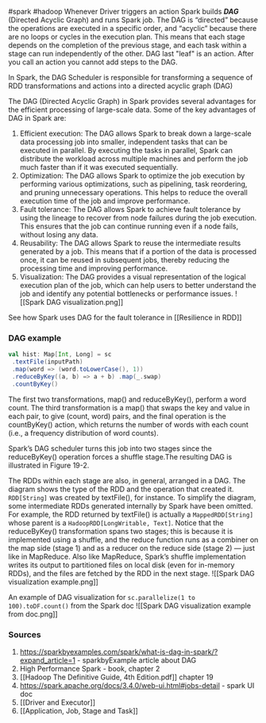 #spark #hadoop 
Whenever Driver triggers an action Spark builds ***DAG*** (Directed Acyclic Graph) and runs Spark job. The DAG is “directed” because the operations are executed in a specific order, and “acyclic” because there are no loops or cycles in the execution plan. This means that each stage depends on the completion of the previous stage, and each task within a stage can run independently of the other. DAG last "leaf" is an action. After you call an action you cannot add steps to the DAG.

In Spark, the DAG Scheduler is responsible for transforming a sequence of RDD transformations and actions into a directed acyclic graph (DAG)

The DAG (Directed Acyclic Graph) in Spark provides several advantages for the efficient processing of large-scale data. Some of the key advantages of DAG in Spark are:

1. Efficient execution: The DAG allows Spark to break down a large-scale data processing job into smaller, independent tasks that can be executed in parallel. By executing the tasks in parallel, Spark can distribute the workload across multiple machines and perform the job much faster than if it was executed sequentially.
2. Optimization: The DAG allows Spark to optimize the job execution by performing various optimizations, such as pipelining, task reordering, and pruning unnecessary operations. This helps to reduce the overall execution time of the job and improve performance.
3. Fault tolerance: The DAG allows Spark to achieve fault tolerance by using the lineage to recover from node failures during the job execution. This ensures that the job can continue running even if a node fails, without losing any data.
4. Reusability: The DAG allows Spark to reuse the intermediate results generated by a job. This means that if a portion of the data is processed once, it can be reused in subsequent jobs, thereby reducing the processing time and improving performance.
5. Visualization: The DAG provides a visual representation of the logical execution plan of the job, which can help users to better understand the job and identify any potential bottlenecks or performance issues.
![[Spark DAG visualization.png]]

See how Spark uses DAG for the fault tolerance in [[Resilience in RDD]]

### DAG example
```scala
val hist: Map[Int, Long] = sc
 .textFile(inputPath)
 .map(word => (word.toLowerCase(), 1)) 
 .reduceByKey((a, b) => a + b) .map(_.swap) 
 .countByKey() 
```
 
 The first two transformations, map() and reduceByKey(), perform a word count. The third transformation is a map() that swaps the key and value in each pair, to give (count, word) pairs, and the final operation is the countByKey() action, which returns the number of words with each count (i.e., a frequency distribution of word counts). 
 
 Spark’s DAG scheduler turns this job into two stages since the reduceByKey() operation forces a shuffle stage.The resulting DAG is illustrated in Figure 19-2. 
 
 The RDDs within each stage are also, in general, arranged in a DAG. The diagram shows the type of the RDD and the operation that created it. `RDD[String]` was created by textFile(), for instance. To simplify the diagram, some intermediate RDDs generated internally by Spark have been omitted. For example, the RDD returned by textFile() is actually a `MappedRDD[String]` whose parent is a `HadoopRDD[LongWritable, Text]`.
 Notice that the reduceByKey() transformation spans two stages; this is because it is implemented using a shuffle, and the reduce function runs as a combiner on the map side (stage 1) and as a reducer on the reduce side (stage 2) — just like in MapReduce. Also like MapReduce, Spark’s shuffle implementation writes its output to partitioned files on local disk (even for in-memory RDDs), and the files are fetched by the RDD in the next stage.
![[Spark DAG visualization example.png]]

An example of DAG visualization for `sc.parallelize(1 to 100).toDF.count()` from the Spark doc
![[Spark DAG visualization example from doc.png]]
### Sources
1. https://sparkbyexamples.com/spark/what-is-dag-in-spark/?expand_article=1 - sparkbyExample article about DAG
2. High Performance Spark - book, chapter 2
3. [[Hadoop The Definitive Guide, 4th Edition.pdf]] chapter 19
4. https://spark.apache.org/docs/3.4.0/web-ui.html#jobs-detail - spark UI doc
5. [[Driver and Executor]]
6. [[Application, Job, Stage and Task]]